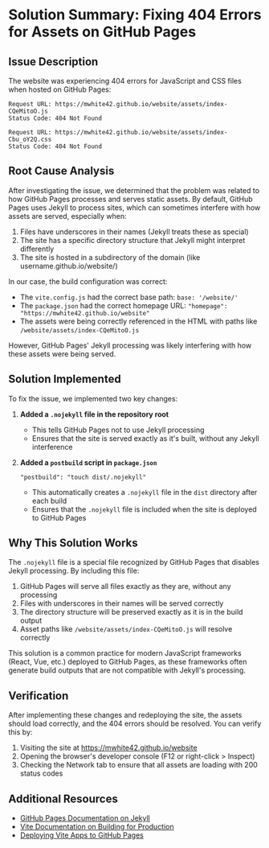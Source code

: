# Solution Summary: Fixing 404 Errors for Assets on GitHub Pages

## Issue Description

The website was experiencing 404 errors for JavaScript and CSS files when hosted on GitHub Pages:

```
Request URL: https://mwhite42.github.io/website/assets/index-CQeMitoO.js
Status Code: 404 Not Found

Request URL: https://mwhite42.github.io/website/assets/index-Cbu_oY2Q.css
Status Code: 404 Not Found
```

## Root Cause Analysis

After investigating the issue, we determined that the problem was related to how GitHub Pages processes and serves static assets. By default, GitHub Pages uses Jekyll to process sites, which can sometimes interfere with how assets are served, especially when:

1. Files have underscores in their names (Jekyll treats these as special)
2. The site has a specific directory structure that Jekyll might interpret differently
3. The site is hosted in a subdirectory of the domain (like username.github.io/website/)

In our case, the build configuration was correct:
- The `vite.config.js` had the correct base path: `base: '/website/'`
- The `package.json` had the correct homepage URL: `"homepage": "https://mwhite42.github.io/website"`
- The assets were being correctly referenced in the HTML with paths like `/website/assets/index-CQeMitoO.js`

However, GitHub Pages' Jekyll processing was likely interfering with how these assets were being served.

## Solution Implemented

To fix the issue, we implemented two key changes:

1. **Added a `.nojekyll` file in the repository root**
   - This tells GitHub Pages not to use Jekyll processing
   - Ensures that the site is served exactly as it's built, without any Jekyll interference

2. **Added a `postbuild` script in `package.json`**
   ```
   "postbuild": "touch dist/.nojekyll"
   ```
   - This automatically creates a `.nojekyll` file in the `dist` directory after each build
   - Ensures that the `.nojekyll` file is included when the site is deployed to GitHub Pages

## Why This Solution Works

The `.nojekyll` file is a special file recognized by GitHub Pages that disables Jekyll processing. By including this file:

1. GitHub Pages will serve all files exactly as they are, without any processing
2. Files with underscores in their names will be served correctly
3. The directory structure will be preserved exactly as it is in the build output
4. Asset paths like `/website/assets/index-CQeMitoO.js` will resolve correctly

This solution is a common practice for modern JavaScript frameworks (React, Vue, etc.) deployed to GitHub Pages, as these frameworks often generate build outputs that are not compatible with Jekyll's processing.

## Verification

After implementing these changes and redeploying the site, the assets should load correctly, and the 404 errors should be resolved. You can verify this by:

1. Visiting the site at https://mwhite42.github.io/website
2. Opening the browser's developer console (F12 or right-click > Inspect)
3. Checking the Network tab to ensure that all assets are loading with 200 status codes

## Additional Resources

- [GitHub Pages Documentation on Jekyll](https://docs.github.com/en/pages/setting-up-a-github-pages-site-with-jekyll/about-github-pages-and-jekyll)
- [Vite Documentation on Building for Production](https://vitejs.dev/guide/build.html)
- [Deploying Vite Apps to GitHub Pages](https://vitejs.dev/guide/static-deploy.html#github-pages)